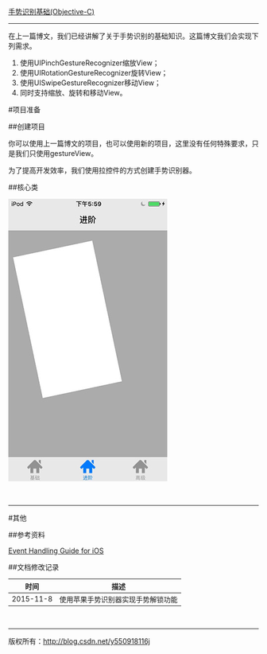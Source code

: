 [手势识别基础(Objective-C)](http://blog.csdn.net/y550918116j/article/details/49719503)

----------

在上一篇博文，我们已经讲解了关于手势识别的基础知识。这篇博文我们会实现下列需求。

1. 使用UIPinchGestureRecognizer缩放View；
2. 使用UIRotationGestureRecognizer旋转View；
3. 使用UISwipeGestureRecognizer移动View；
4. 同时支持缩放、旋转和移动View。

#项目准备

##创建项目

你可以使用上一篇博文的项目，也可以使用新的项目，这里没有任何特殊要求，只是我们只使用gestureView。

为了提高开发效率，我们使用拉控件的方式创建手势识别器。

##核心类



![缩放、旋转和移动-1](https://raw.githubusercontent.com/937447974/Blog/master/Resources/2015110813.jpg)

&#160;

----------

#其他

##参考资料

[Event Handling Guide for iOS](https://developer.apple.com/library/ios/documentation/EventHandling/Conceptual/EventHandlingiPhoneOS/GestureRecognizer_basics/GestureRecognizer_basics.html)

##文档修改记录

| 时间 | 描述 |
| ---- | ---- |
| 2015-11-8 | 使用苹果手势识别器实现手势解锁功能 |

&#160;

----------

版权所有：http://blog.csdn.net/y550918116j
